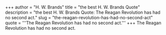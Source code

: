 +++
author = "H. W. Brands"
title = "the best H. W. Brands Quote"
description = "the best H. W. Brands Quote: The Reagan Revolution has had no second act."
slug = "the-reagan-revolution-has-had-no-second-act"
quote = '''The Reagan Revolution has had no second act.'''
+++
The Reagan Revolution has had no second act.
